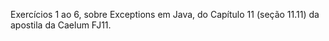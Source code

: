 Exercícios 1 ao 6, sobre Exceptions em Java, do Capítulo 11 (seção 11.11) da apostila da Caelum FJ11.
